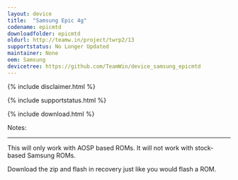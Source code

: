 ```yaml
---
layout: device
title:  "Samsung Epic 4g"
codename: epicmtd
downloadfolder: epicmtd
oldurl: http://teamw.in/project/twrp2/13
supportstatus: No Longer Updated
maintainer: None
oem: Samsung
devicetree: https://github.com/TeamWin/device_samsung_epicmtd
---
```


{% include disclaimer.html %}

{% include supportstatus.html %}

{% include download.html %}

<div class='page-heading'>Notes:</div>
<hr />
<p class="text">This will only work with AOSP based ROMs. It will not work with stock-based Samsung ROMs.</p>
<p class="text">Download the zip and flash in recovery just like you would flash a ROM.</p>
